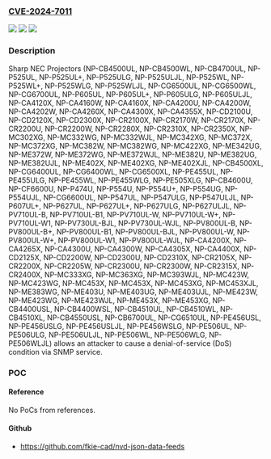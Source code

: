 ### [CVE-2024-7011](https://cve.mitre.org/cgi-bin/cvename.cgi?name=CVE-2024-7011)
![](https://img.shields.io/static/v1?label=Product&message=NP-CB4500UL%2C%20NP-CB4500WL%2C%20NP-CB4700UL%2C%20NP-P525UL%2C%20NP-P525UL%2B%2C%20NP-P525ULG%2C%20NP-P525ULJL%2C%20NP-P525WL%2C%20NP-P525WL%2B%2C%20NP-P525WLG%2C%20NP-P525WLJL%2C%20NP-CG6500UL%2C%20NP-CG6500WL%2C%20NP-CG6700UL%2C%20NP-P605UL%2C%20NP-P605UL%2B%2C%20NP-P605ULG%2C%20NP-P605ULJL%2C%20NP-CA4120X%2C%20NP-CA4160W%2C%20NP-CA4160X%2C%20NP-CA4200U%2C%20NP-CA4200W%2C%20NP-CA4202W%2C%20NP-CA4260X%2C%20NP-CA4300X%2C%20NP-CA4355X%2C%20NP-CD2100U%2C%20NP-CD2120X%2C%20NP-CD2300X%2C%20NP-CR2100X%2C%20NP-CR2170W%2C%20NP-CR2170X%2C%20NP-CR2200U%2C%20NP-CR2200W%2C%20NP-CR2280X%2C%20NP-CR2310X%2C%20NP-CR2350X%2C%20NP-MC302XG%2C%20NP-MC332WG%2C%20NP-MC332WJL%2C%20NP-MC342XG%2C%20NP-MC372X%2C%20NP-MC372XG%2C%20NP-MC382W%2C%20NP-MC382WG%2C%20NP-MC422XG%2C%20NP-ME342UG%2C%20NP-ME372W%2C%20NP-ME372WG%2C%20NP-ME372WJL%2C%20NP-ME382U%2C%20NP-ME382UG%2C%20NP-ME382UJL%2C%20NP-ME402X%2C%20NP-ME402XG%2C%20NP-ME402XJL%2C%20NP-CB4500XL%2C%20NP-CG6400UL%2C%20NP-CG6400WL%2C%20NP-CG6500XL%2C%20NP-PE455UL%2C%20NP-PE455ULG%2C%20NP-PE455WL%2C%20NP-PE455WLG%2C%20NP-PE505XLG%2C%20NP-CB4600U%2C%20NP-CF6600U%2C%20NP-P474U%2C%20NP-P554U%2C%20NP-P554U%2B%2C%20NP-P554UG%2C%20NP-P554UJL%2C%20NP-CG6600UL%2C%20NP-P547UL%2C%20NP-P547ULG%2C%20NP-P547ULJL%2C%20NP-P607UL%2B%2C%20NP-P627UL%2C%20NP-P627UL%2B%2C%20NP-P627ULG%2C%20NP-P627ULJL%2C%20NP-PV710UL-B%2C%20NP-PV710UL-B1%2C%20NP-PV710UL-W%2C%20NP-PV710UL-W%2B%2C%20NP-PV710UL-W1%2C%20NP-PV730UL-BJL%2C%20NP-PV730UL-WJL%2C%20NP-PV800UL-B%2C%20NP-PV800UL-B%2B%2C%20NP-PV800UL-B1%2C%20NP-PV800UL-BJL%2C%20NP-PV800UL-W%2C%20NP-PV800UL-W%2B%2C%20NP-PV800UL-W1%2C%20NP-PV800UL-WJL%2C%20NP-CA4200X%2C%20NP-CA4265X%2C%20NP-CA4300U%2C%20NP-CA4300W%2C%20NP-CA4305X%2C%20NP-CA4400X%2C%20NP-CD2125X%2C%20NP-CD2200W%2C%20NP-CD2300U%2C%20NP-CD2310X%2C%20NP-CR2105X%2C%20NP-CR2200X%2C%20NP-CR2205W%2C%20NP-CR2300U%2C%20NP-CR2300W%2C%20NP-CR2315X%2C%20NP-CR2400X%2C%20NP-MC333XG%2C%20NP-MC363XG%2C%20NP-MC393WJL%2C%20NP-MC423W%2C%20NP-MC423WG%2C%20NP-MC453X%2C%20NP-MC453X%2C%20NP-MC453XG%2C%20NP-MC453XJL%2C%20NP-ME383WG%2C%20NP-ME403U%2C%20NP-ME403UG%2C%20NP-ME403UJL%2C%20NP-ME423W%2C%20NP-ME423WG%2C%20NP-ME423WJL%2C%20NP-ME453X%2C%20NP-ME453XG%2C%20NP-CB4400USL%2C%20NP-CB4400WSL%2C%20NP-CB4510UL%2C%20NP-CB4510WL%2C%20NP-CB4510XL%2C%20NP-CB4550USL%2C%20NP-CB6700UL%2C%20NP-CG6510UL%2C%20NP-PE456USL%2C%20NP-PE456USLG%2C%20NP-PE456USLJL%2C%20NP-PE456WSLG%2C%20NP-PE506UL%2C%20NP-PE506ULG%2C%20NP-PE506ULJL%2C%20NP-PE506WL%2C%20NP-PE506WLG%2C%20NP-PE506WLJL&color=blue)
![](https://img.shields.io/static/v1?label=Version&message=all%20&color=brightgreen)
![](https://img.shields.io/static/v1?label=Vulnerability&message=CWE-1242%3A%20Inclusion%20of%20Undocumented%20Features%20or%20Chicken%20Bits&color=brightgreen)

### Description

Sharp NEC Projectors (NP-CB4500UL, NP-CB4500WL, NP-CB4700UL, NP-P525UL, NP-P525UL+, NP-P525ULG, NP-P525ULJL, NP-P525WL, NP-P525WL+, NP-P525WLG, NP-P525WLJL, NP-CG6500UL, NP-CG6500WL, NP-CG6700UL, NP-P605UL, NP-P605UL+, NP-P605ULG, NP-P605ULJL, NP-CA4120X, NP-CA4160W, NP-CA4160X, NP-CA4200U, NP-CA4200W, NP-CA4202W, NP-CA4260X, NP-CA4300X, NP-CA4355X, NP-CD2100U, NP-CD2120X, NP-CD2300X, NP-CR2100X, NP-CR2170W, NP-CR2170X, NP-CR2200U, NP-CR2200W, NP-CR2280X, NP-CR2310X, NP-CR2350X, NP-MC302XG, NP-MC332WG, NP-MC332WJL, NP-MC342XG, NP-MC372X, NP-MC372XG, NP-MC382W, NP-MC382WG, NP-MC422XG, NP-ME342UG, NP-ME372W, NP-ME372WG, NP-ME372WJL, NP-ME382U, NP-ME382UG, NP-ME382UJL, NP-ME402X, NP-ME402XG, NP-ME402XJL, NP-CB4500XL, NP-CG6400UL, NP-CG6400WL, NP-CG6500XL, NP-PE455UL, NP-PE455ULG, NP-PE455WL, NP-PE455WLG, NP-PE505XLG, NP-CB4600U, NP-CF6600U, NP-P474U, NP-P554U, NP-P554U+, NP-P554UG, NP-P554UJL, NP-CG6600UL, NP-P547UL, NP-P547ULG, NP-P547ULJL, NP-P607UL+, NP-P627UL, NP-P627UL+, NP-P627ULG, NP-P627ULJL, NP-PV710UL-B, NP-PV710UL-B1, NP-PV710UL-W, NP-PV710UL-W+, NP-PV710UL-W1, NP-PV730UL-BJL, NP-PV730UL-WJL, NP-PV800UL-B, NP-PV800UL-B+, NP-PV800UL-B1, NP-PV800UL-BJL, NP-PV800UL-W, NP-PV800UL-W+, NP-PV800UL-W1, NP-PV800UL-WJL, NP-CA4200X, NP-CA4265X, NP-CA4300U, NP-CA4300W, NP-CA4305X, NP-CA4400X, NP-CD2125X, NP-CD2200W, NP-CD2300U, NP-CD2310X, NP-CR2105X, NP-CR2200X, NP-CR2205W, NP-CR2300U, NP-CR2300W, NP-CR2315X, NP-CR2400X, NP-MC333XG, NP-MC363XG, NP-MC393WJL, NP-MC423W, NP-MC423WG, NP-MC453X, NP-MC453X, NP-MC453XG, NP-MC453XJL, NP-ME383WG, NP-ME403U, NP-ME403UG, NP-ME403UJL, NP-ME423W, NP-ME423WG, NP-ME423WJL, NP-ME453X, NP-ME453XG, NP-CB4400USL, NP-CB4400WSL, NP-CB4510UL, NP-CB4510WL, NP-CB4510XL, NP-CB4550USL, NP-CB6700UL, NP-CG6510UL, NP-PE456USL, NP-PE456USLG, NP-PE456USLJL, NP-PE456WSLG, NP-PE506UL, NP-PE506ULG, NP-PE506ULJL, NP-PE506WL, NP-PE506WLG, NP-PE506WLJL) allows an attacker to cause a denial-of-service (DoS) condition via SNMP service.

### POC

#### Reference
No PoCs from references.

#### Github
- https://github.com/fkie-cad/nvd-json-data-feeds

